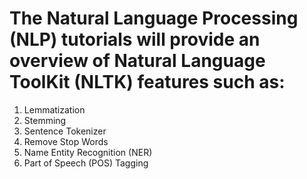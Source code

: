# The Natural Language Processing (NLP) tutorials will provide an overview of Natural Language ToolKit (NLTK) features such as:
1. Lemmatization
2. Stemming
3. Sentence Tokenizer
3. Remove Stop Words
4. Name Entity Recognition (NER)
5. Part of Speech (POS) Tagging
